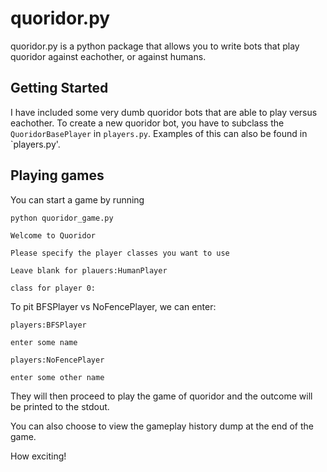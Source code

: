 # quoridor.py

quoridor.py is a python package that allows you to write bots that play quoridor against eachother, or against humans.

## Getting Started

I have included some very dumb quoridor bots that are able to play versus eachother. To create a new quoridor bot, you have to subclass the `QuoridorBasePlayer` in `players.py`.  Examples of this can also be found in `players.py'.


## Playing games
You can start a game by running 

```python quoridor_game.py```


```
Welcome to Quoridor

Please specify the player classes you want to use

Leave blank for plauers:HumanPlayer

class for player 0:
```

To pit BFSPlayer vs NoFencePlayer, we can enter:

```players:BFSPlayer```

```enter some name```

```players:NoFencePlayer```

```enter some other name```

They will then proceed to play the game of quoridor and the outcome will be printed to the stdout.

You can also choose to view the gameplay history dump at the end of the game.

How exciting!
